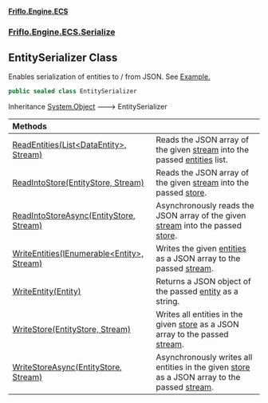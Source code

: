 #### [Friflo.Engine.ECS](index.md 'index')
### [Friflo.Engine.ECS.Serialize](Friflo.Engine.ECS.Serialize.md 'Friflo.Engine.ECS.Serialize')

## EntitySerializer Class

Enables serialization of entities to / from JSON.
See <a href="https://friflo.gitbook.io/friflo.engine.ecs/examples/general#json-serialization">Example.</a>

```csharp
public sealed class EntitySerializer
```

Inheritance [System.Object](https://docs.microsoft.com/en-us/dotnet/api/System.Object 'System.Object') &#129106; EntitySerializer

| Methods | |
| :--- | :--- |
| [ReadEntities(List&lt;DataEntity&gt;, Stream)](EntitySerializer.ReadEntities(List_DataEntity_,Stream).md 'Friflo.Engine.ECS.Serialize.EntitySerializer.ReadEntities(System.Collections.Generic.List<Friflo.Engine.ECS.Serialize.DataEntity>, System.IO.Stream)') | Reads the JSON array of the given [stream](EntitySerializer.ReadEntities(List_DataEntity_,Stream).md#Friflo.Engine.ECS.Serialize.EntitySerializer.ReadEntities(System.Collections.Generic.List_Friflo.Engine.ECS.Serialize.DataEntity_,System.IO.Stream).stream 'Friflo.Engine.ECS.Serialize.EntitySerializer.ReadEntities(System.Collections.Generic.List<Friflo.Engine.ECS.Serialize.DataEntity>, System.IO.Stream).stream') into the passed [entities](EntitySerializer.ReadEntities(List_DataEntity_,Stream).md#Friflo.Engine.ECS.Serialize.EntitySerializer.ReadEntities(System.Collections.Generic.List_Friflo.Engine.ECS.Serialize.DataEntity_,System.IO.Stream).entities 'Friflo.Engine.ECS.Serialize.EntitySerializer.ReadEntities(System.Collections.Generic.List<Friflo.Engine.ECS.Serialize.DataEntity>, System.IO.Stream).entities') list. |
| [ReadIntoStore(EntityStore, Stream)](EntitySerializer.ReadIntoStore(EntityStore,Stream).md 'Friflo.Engine.ECS.Serialize.EntitySerializer.ReadIntoStore(Friflo.Engine.ECS.EntityStore, System.IO.Stream)') | Reads the JSON array of the given [stream](EntitySerializer.ReadIntoStore(EntityStore,Stream).md#Friflo.Engine.ECS.Serialize.EntitySerializer.ReadIntoStore(Friflo.Engine.ECS.EntityStore,System.IO.Stream).stream 'Friflo.Engine.ECS.Serialize.EntitySerializer.ReadIntoStore(Friflo.Engine.ECS.EntityStore, System.IO.Stream).stream') into the passed [store](EntitySerializer.ReadIntoStore(EntityStore,Stream).md#Friflo.Engine.ECS.Serialize.EntitySerializer.ReadIntoStore(Friflo.Engine.ECS.EntityStore,System.IO.Stream).store 'Friflo.Engine.ECS.Serialize.EntitySerializer.ReadIntoStore(Friflo.Engine.ECS.EntityStore, System.IO.Stream).store'). |
| [ReadIntoStoreAsync(EntityStore, Stream)](EntitySerializer.ReadIntoStoreAsync(EntityStore,Stream).md 'Friflo.Engine.ECS.Serialize.EntitySerializer.ReadIntoStoreAsync(Friflo.Engine.ECS.EntityStore, System.IO.Stream)') | Asynchronously reads the JSON array of the given [stream](EntitySerializer.ReadIntoStoreAsync(EntityStore,Stream).md#Friflo.Engine.ECS.Serialize.EntitySerializer.ReadIntoStoreAsync(Friflo.Engine.ECS.EntityStore,System.IO.Stream).stream 'Friflo.Engine.ECS.Serialize.EntitySerializer.ReadIntoStoreAsync(Friflo.Engine.ECS.EntityStore, System.IO.Stream).stream') into the passed [store](EntitySerializer.ReadIntoStoreAsync(EntityStore,Stream).md#Friflo.Engine.ECS.Serialize.EntitySerializer.ReadIntoStoreAsync(Friflo.Engine.ECS.EntityStore,System.IO.Stream).store 'Friflo.Engine.ECS.Serialize.EntitySerializer.ReadIntoStoreAsync(Friflo.Engine.ECS.EntityStore, System.IO.Stream).store'). |
| [WriteEntities(IEnumerable&lt;Entity&gt;, Stream)](EntitySerializer.WriteEntities(IEnumerable_Entity_,Stream).md 'Friflo.Engine.ECS.Serialize.EntitySerializer.WriteEntities(System.Collections.Generic.IEnumerable<Friflo.Engine.ECS.Entity>, System.IO.Stream)') | Writes the given [entities](EntitySerializer.WriteEntities(IEnumerable_Entity_,Stream).md#Friflo.Engine.ECS.Serialize.EntitySerializer.WriteEntities(System.Collections.Generic.IEnumerable_Friflo.Engine.ECS.Entity_,System.IO.Stream).entities 'Friflo.Engine.ECS.Serialize.EntitySerializer.WriteEntities(System.Collections.Generic.IEnumerable<Friflo.Engine.ECS.Entity>, System.IO.Stream).entities') as a JSON array to the passed [stream](EntitySerializer.WriteEntities(IEnumerable_Entity_,Stream).md#Friflo.Engine.ECS.Serialize.EntitySerializer.WriteEntities(System.Collections.Generic.IEnumerable_Friflo.Engine.ECS.Entity_,System.IO.Stream).stream 'Friflo.Engine.ECS.Serialize.EntitySerializer.WriteEntities(System.Collections.Generic.IEnumerable<Friflo.Engine.ECS.Entity>, System.IO.Stream).stream'). |
| [WriteEntity(Entity)](EntitySerializer.WriteEntity(Entity).md 'Friflo.Engine.ECS.Serialize.EntitySerializer.WriteEntity(Friflo.Engine.ECS.Entity)') | Returns a JSON object of the passed [entity](EntitySerializer.WriteEntity(Entity).md#Friflo.Engine.ECS.Serialize.EntitySerializer.WriteEntity(Friflo.Engine.ECS.Entity).entity 'Friflo.Engine.ECS.Serialize.EntitySerializer.WriteEntity(Friflo.Engine.ECS.Entity).entity') as a string. |
| [WriteStore(EntityStore, Stream)](EntitySerializer.WriteStore(EntityStore,Stream).md 'Friflo.Engine.ECS.Serialize.EntitySerializer.WriteStore(Friflo.Engine.ECS.EntityStore, System.IO.Stream)') | Writes all entities in the given [store](EntitySerializer.WriteStore(EntityStore,Stream).md#Friflo.Engine.ECS.Serialize.EntitySerializer.WriteStore(Friflo.Engine.ECS.EntityStore,System.IO.Stream).store 'Friflo.Engine.ECS.Serialize.EntitySerializer.WriteStore(Friflo.Engine.ECS.EntityStore, System.IO.Stream).store') as a JSON array to the passed [stream](EntitySerializer.WriteStore(EntityStore,Stream).md#Friflo.Engine.ECS.Serialize.EntitySerializer.WriteStore(Friflo.Engine.ECS.EntityStore,System.IO.Stream).stream 'Friflo.Engine.ECS.Serialize.EntitySerializer.WriteStore(Friflo.Engine.ECS.EntityStore, System.IO.Stream).stream'). |
| [WriteStoreAsync(EntityStore, Stream)](EntitySerializer.WriteStoreAsync(EntityStore,Stream).md 'Friflo.Engine.ECS.Serialize.EntitySerializer.WriteStoreAsync(Friflo.Engine.ECS.EntityStore, System.IO.Stream)') | Asynchronously writes all entities in the given [store](EntitySerializer.WriteStoreAsync(EntityStore,Stream).md#Friflo.Engine.ECS.Serialize.EntitySerializer.WriteStoreAsync(Friflo.Engine.ECS.EntityStore,System.IO.Stream).store 'Friflo.Engine.ECS.Serialize.EntitySerializer.WriteStoreAsync(Friflo.Engine.ECS.EntityStore, System.IO.Stream).store') as a JSON array to the passed [stream](EntitySerializer.WriteStoreAsync(EntityStore,Stream).md#Friflo.Engine.ECS.Serialize.EntitySerializer.WriteStoreAsync(Friflo.Engine.ECS.EntityStore,System.IO.Stream).stream 'Friflo.Engine.ECS.Serialize.EntitySerializer.WriteStoreAsync(Friflo.Engine.ECS.EntityStore, System.IO.Stream).stream'). |
